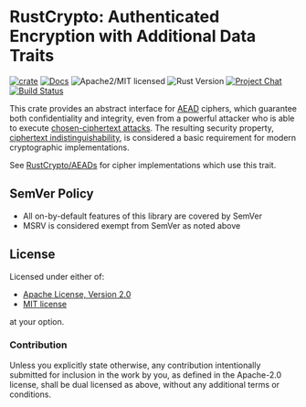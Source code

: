 # RustCrypto: Authenticated Encryption with Additional Data Traits

[![crate][crate-image]][crate-link]
[![Docs][docs-image]][docs-link]
![Apache2/MIT licensed][license-image]
![Rust Version][rustc-image]
[![Project Chat][chat-image]][chat-link]
[![Build Status][build-image]][build-link]

This crate provides an abstract interface for [AEAD] ciphers, which guarantee
both confidentiality and integrity, even from a powerful attacker who is
able to execute [chosen-ciphertext attacks]. The resulting security property,
[ciphertext indistinguishability], is considered a basic requirement for
modern cryptographic implementations.

See [RustCrypto/AEADs] for cipher implementations which use this trait.

## SemVer Policy

- All on-by-default features of this library are covered by SemVer
- MSRV is considered exempt from SemVer as noted above

## License

Licensed under either of:

 * [Apache License, Version 2.0](http://www.apache.org/licenses/LICENSE-2.0)
 * [MIT license](http://opensource.org/licenses/MIT)

at your option.

### Contribution

Unless you explicitly state otherwise, any contribution intentionally submitted
for inclusion in the work by you, as defined in the Apache-2.0 license, shall be
dual licensed as above, without any additional terms or conditions.

[//]: # (badges)

[crate-image]: https://img.shields.io/crates/v/aead.svg
[crate-link]: https://crates.io/crates/aead
[docs-image]: https://docs.rs/aead/badge.svg
[docs-link]: https://docs.rs/aead/
[license-image]: https://img.shields.io/badge/license-Apache2.0/MIT-blue.svg
[rustc-image]: https://img.shields.io/badge/rustc-1.85+-blue.svg
[chat-image]: https://img.shields.io/badge/zulip-join_chat-blue.svg
[chat-link]: https://rustcrypto.zulipchat.com/#narrow/stream/260038-AEADs
[build-image]: https://github.com/RustCrypto/traits/actions/workflows/aead.yml/badge.svg?branch=master
[build-link]: https://github.com/RustCrypto/traits/actions/workflows/aead.yml?query=branch:master

[//]: # (general links)

[AEAD]: https://en.wikipedia.org/wiki/Authenticated_encryption
[chosen-ciphertext attacks]: https://en.wikipedia.org/wiki/Chosen-ciphertext_attack
[ciphertext indistinguishability]: https://en.wikipedia.org/wiki/Ciphertext_indistinguishability
[RustCrypto/AEADs]: https://github.com/RustCrypto/AEADs
